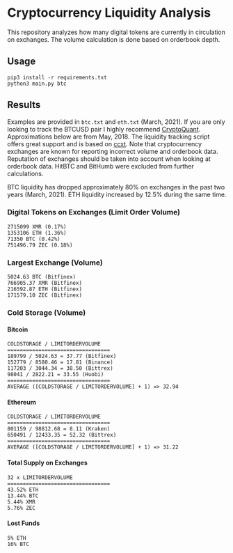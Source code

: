 # Cryptocurrency Liquidity Analysis

This repository analyzes how many digital tokens are currently in circulation on exchanges. The volume calculation is done based on orderbook depth.

## Usage
```
pip3 install -r requirements.txt
python3 main.py btc
```

## Results

Examples are provided in `btc.txt` and `eth.txt` (March, 2021). If you are only looking to track the BTCUSD pair I highly recommend [CryptoQuant](https://cryptoquant.com/). Approximations below are from May, 2018. The liquidity tracking script offers great support and is based on [ccxt](https://github.com/ccxt/ccxt). Note that cryptocurrency exchanges are known for reporting incorrect volume and orderbook data. Reputation of exchanges should be taken into account when looking at orderbook data. HitBTC and BitHumb were excluded from further calculations. 

BTC liquidity has dropped approximately 80% on exchanges in the past two years (March, 2021). ETH liquidity increased by 12.5% during the same time.

### Digital Tokens on Exchanges (Limit Order Volume)
```
2715099 XMR (0.17%)
1353106 ETH (1.36%)
71350 BTC (0.42%)
751496.79 ZEC (0.18%)
```

### Largest Exchange (Volume)
```
5024.63 BTC (Bitfinex)
766905.37 XMR (Bitfinex)
216592.87 ETH (Bitfinex)
171579.10 ZEC (Bitfinex)
```

### Cold Storage (Volume)

#### Bitcoin
```
COLDSTORAGE / LIMITORDERVOLUME
=================================
189799 / 5024.63 = 37.77 (Bitfinex)
152779 / 8580.46 = 17.81 (Binance)
117203 / 3044.34 = 38.50 (Bittrex)
98041 / 2822.21 = 33.55 (Huobi)
=================================
AVERAGE ([COLDSTORAGE / LIMITORDERVOLUME] + 1) => 32.94
```

#### Ethereum
```
COLDSTORAGE / LIMITORDERVOLUME
=================================
801159 / 98812.68 = 8.11 (Kraken)
650491 / 12433.35 = 52.32 (Bittrex)
=================================
AVERAGE ([COLDSTORAGE / LIMITORDERVOLUME] + 1) => 31.22
```

#### Total Supply on Exchanges
```
32 x LIMITORDERVOLUME
=================================
43.52% ETH
13.44% BTC
5.44% XMR
5.76% ZEC
```

#### Lost Funds
```
5% ETH
16% BTC
```
